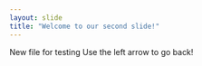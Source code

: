 ```yaml
---
layout: slide
title: "Welcome to our second slide!"
---
```

New file for testing
Use the left arrow to go back!
